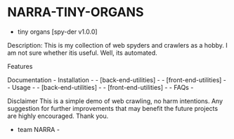 # NARRA-TINY-ORGANS
- tiny organs [spy-der v1.0.0]

Description: This is my collection of web spyders and crawlers as a hobby. I am not sure whether itis useful. Well, its automated.

Features

Documentation
	- Installation -
		- [back-end-utilities] -
		- [front-end-utilities] -
	- Usage -
		- [back-end-utilities] -
		- [front-end-utilities] -
	- FAQs -	



Disclaimer
This is a simple demo of web crawling, no harm intentions. Any suggestion for further improvements that may benefit the future projects are highly encouraged. Thank you.

- team NARRA -